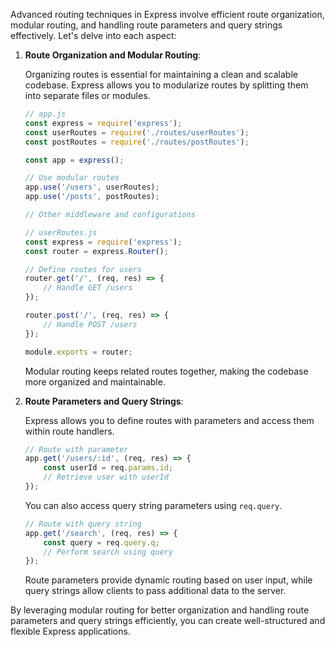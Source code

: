 Advanced routing techniques in Express involve efficient route organization, modular routing, and handling route parameters and query strings effectively. Let's delve into each aspect:

1. **Route Organization and Modular Routing**:

   Organizing routes is essential for maintaining a clean and scalable codebase. Express allows you to modularize routes by splitting them into separate files or modules.

   ```javascript
   // app.js
   const express = require('express');
   const userRoutes = require('./routes/userRoutes');
   const postRoutes = require('./routes/postRoutes');

   const app = express();

   // Use modular routes
   app.use('/users', userRoutes);
   app.use('/posts', postRoutes);

   // Other middleware and configurations
   ```

   ```javascript
   // userRoutes.js
   const express = require('express');
   const router = express.Router();

   // Define routes for users
   router.get('/', (req, res) => {
       // Handle GET /users
   });

   router.post('/', (req, res) => {
       // Handle POST /users
   });

   module.exports = router;
   ```

   Modular routing keeps related routes together, making the codebase more organized and maintainable.

2. **Route Parameters and Query Strings**:

   Express allows you to define routes with parameters and access them within route handlers.

   ```javascript
   // Route with parameter
   app.get('/users/:id', (req, res) => {
       const userId = req.params.id;
       // Retrieve user with userId
   });
   ```

   You can also access query string parameters using `req.query`.

   ```javascript
   // Route with query string
   app.get('/search', (req, res) => {
       const query = req.query.q;
       // Perform search using query
   });
   ```

   Route parameters provide dynamic routing based on user input, while query strings allow clients to pass additional data to the server.

By leveraging modular routing for better organization and handling route parameters and query strings efficiently, you can create well-structured and flexible Express applications.